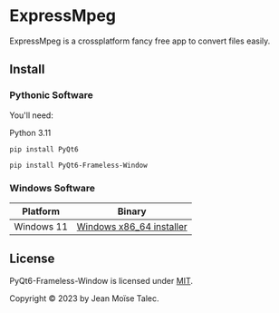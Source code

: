 # ExpressMpeg
ExpressMpeg is a crossplatform fancy free app to convert files easily.

## Install

### Pythonic Software

You'll need:

Python 3.11

``` batch
pip install PyQt6
```

``` batch
pip install PyQt6-Frameless-Window
```

### Windows Software
|Platform| Binary|
|--------| ---|
|Windows 11| [Windows x86_64 installer](https://www.example.org/)|

## License
PyQt6-Frameless-Window is licensed under [MIT](./LICENSE).

Copyright © 2023 by Jean Moïse Talec.
